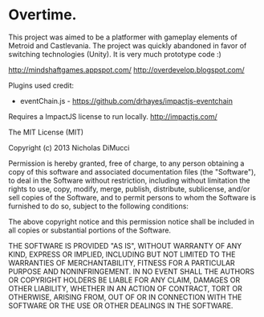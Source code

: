 Overtime.
======
This project was aimed to be a platformer with gameplay elements of Metroid and Castlevania. The project was quickly abandoned in favor of switching technologies (Unity). It is very much prototype code :)

http://mindshaftgames.appspot.com/
http://overdevelop.blogspot.com/

Plugins used credit:
* eventChain.js - https://github.com/drhayes/impactjs-eventchain

Requires a ImpactJS license to run locally.
http://impactjs.com/

The MIT License (MIT)

Copyright (c) 2013 Nicholas DiMucci

Permission is hereby granted, free of charge, to any person obtaining a copy of
this software and associated documentation files (the "Software"), to deal in
the Software without restriction, including without limitation the rights to
use, copy, modify, merge, publish, distribute, sublicense, and/or sell copies of
the Software, and to permit persons to whom the Software is furnished to do so,
subject to the following conditions:

The above copyright notice and this permission notice shall be included in all
copies or substantial portions of the Software.

THE SOFTWARE IS PROVIDED "AS IS", WITHOUT WARRANTY OF ANY KIND, EXPRESS OR
IMPLIED, INCLUDING BUT NOT LIMITED TO THE WARRANTIES OF MERCHANTABILITY, FITNESS
FOR A PARTICULAR PURPOSE AND NONINFRINGEMENT. IN NO EVENT SHALL THE AUTHORS OR
COPYRIGHT HOLDERS BE LIABLE FOR ANY CLAIM, DAMAGES OR OTHER LIABILITY, WHETHER
IN AN ACTION OF CONTRACT, TORT OR OTHERWISE, ARISING FROM, OUT OF OR IN
CONNECTION WITH THE SOFTWARE OR THE USE OR OTHER DEALINGS IN THE SOFTWARE.

